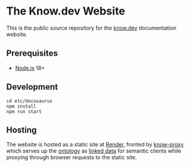 # The Know.dev Website

This is the public source repository for the [know.dev] documentation website.

## Prerequisites

- [Node.js] 18+

## Development

```console
cd etc/docusaurus
npm install
npm run start
```

## Hosting

The website is hosted as a static site at [Render], fronted by [know-proxy]
which serves up the [ontology] as [linked data] for semantic clients while
proxying through browser requests to the static site.

[know.dev]: https://know.dev
[know-proxy]: https://github.com/KnowOntology/know-proxy
[linked data]: https://en.wikipedia.org/wiki/Linked_data
[Node.js]: https://nodejs.org
[ontology]: https://github.com/KnowOntology/know-ontology
[Render]: https://render.com
